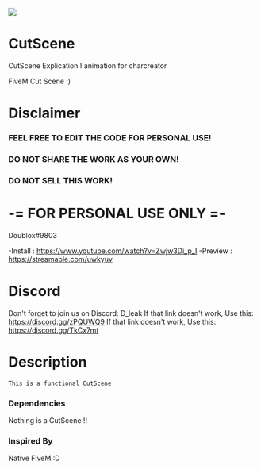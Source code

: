 <a href="https://hits.seeyoufarm.com"><img src="https://hits.seeyoufarm.com/api/count/incr/badge.svg?url=https%3A%2F%2Fgithub.com%2FDoublox%2FCutScene%2F&count_bg=%238C1134&title_bg=%23555555&icon=&icon_color=%23F10303&title=hits&edge_flat=false"/></a>

# CutScene
CutScene Explication !
animation for charcreator 

FiveM Cut Scène  :)
# Disclaimer
### FEEL FREE TO EDIT THE CODE FOR PERSONAL USE!
### DO NOT SHARE THE WORK AS YOUR OWN!
### DO NOT SELL THIS WORK!
# -= FOR PERSONAL USE ONLY =-

Doublox#9803



-Install : https://www.youtube.com/watch?v=Zwjw3Di_p_I
-Preview : https://streamable.com/uwkyuv


# Discord 

Don't forget to join us on Discord: D_leak
If that link doesn't work, Use this: https://discord.gg/zPQUWQ9
If that link doesn't work, Use this: https://discord.gg/TkCx7mt

# Description 
```
This is a functional CutScene
```

### Dependencies

Nothing is a CutScene !!

### Inspired By
Native FiveM :D


